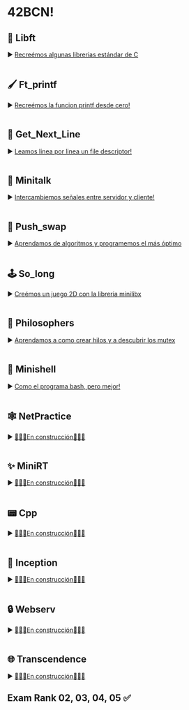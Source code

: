 <h1>42BCN!</h1>

## 🎒 Libft<!-- [![gmacias-'s 42 Libft Score](https://badge42.vercel.app/api/v2/clkwd79fb001608l4ezzxk0x6/project/2454528)](https://github.com/JaeSeoKim/badge42)-->
► [Recreémos algunas librerias estándar de C](https://github.com/gjmacias/libft)
<br>
<br>
## 🖌️ Ft_printf<!-- [![gmacias-'s 42 ft_printf Score](https://badge42.vercel.app/api/v2/clkwd79fb001608l4ezzxk0x6/project/2515545)](https://github.com/JaeSeoKim/badge42)-->
► [Recreémos la funcion printf desde cero!](https://github.com/gjmacias/ft_printf)
<br>
<br>
## 📑 Get_Next_Line<!-- [![gmacias-'s 42 get_next_line Score](https://badge42.vercel.app/api/v2/clkwd79fb001608l4ezzxk0x6/project/2515546)](https://github.com/JaeSeoKim/badge42)-->
► [Leamos linea por linea un file descriptor!](https://github.com/gjmacias/get_next_line)
<br>
<br>
## 📡 Minitalk<!-- [![gmacias-'s 42 minitalk Score](https://badge42.vercel.app/api/v2/clkwd79fb001608l4ezzxk0x6/project/2914573)](https://github.com/JaeSeoKim/badge42)-->
► [Intercambiemos señales entre servidor y cliente!](https://github.com/gjmacias/minitalk)
<br>
<br>
## 🧮 Push_swap<!-- [![gmacias-'s 42 push_swap Score](https://badge42.vercel.app/api/v2/clkwd79fb001608l4ezzxk0x6/project/2914572)](https://github.com/JaeSeoKim/badge42)-->
► [Aprendamos de algoritmos y programemos el más óptimo](https://github.com/gjmacias/push_swap)
<br>
<br>
## 🕹️ So_long<!-- [![gmacias-'s 42 so_long Score](https://badge42.vercel.app/api/v2/clkwd79fb001608l4ezzxk0x6/project/2914574)](https://github.com/JaeSeoKim/badge42)-->
► [Creémos un juego 2D con la libreria minilibx](https://github.com/gjmacias/so_long)
<br>
<br>
## 💭 Philosophers<!-- [![gmacias-'s 42 Philosophers Score](https://badge42.vercel.app/api/v2/clkwd79fb001608l4ezzxk0x6/project/3157023)](https://github.com/JaeSeoKim/badge42)-->
► [Aprendamos a como crear hilos y a descubrir los mutex](https://github.com/gjmacias/philosophers)
<br>
<br>
## 💾 Minishell<!-- [![gmacias-'s 42 minishell Score](https://badge42.vercel.app/api/v2/clkwd79fb001608l4ezzxk0x6/project/3157024)](https://github.com/JaeSeoKim/badge42)-->
► [Como el programa bash, pero mejor!](https://github.com/LuisEd2094/MiniShell)
<br>
<br>
## 🕸️ NetPractice<!-- [![gmacias-'s 42 minishell Score](https://badge42.vercel.app/api/v2/clkwd79fb001608l4ezzxk0x6/project/3157024)](https://github.com/JaeSeoKim/badge42)-->
► [🚧👷‍♀️En construcción👷‍♂️🚧](https://github.com/gjmacias/Net_practice)
<br>
<br>
## ✨ MiniRT<!-- [![gmacias-'s 42 minishell Score](https://badge42.vercel.app/api/v2/clkwd79fb001608l4ezzxk0x6/project/3157024)](https://github.com/JaeSeoKim/badge42)-->
► [🚧👷‍♀️En construcción👷‍♂️🚧](https://github.com/gjmacias/miniRT)
<br>
<br>
## 📟 Cpp<!-- [![gmacias-'s 42 minishell Score](https://badge42.vercel.app/api/v2/clkwd79fb001608l4ezzxk0x6/project/3157024)](https://github.com/JaeSeoKim/badge42)-->
► [🚧👷‍♀️En construcción👷‍♂️🚧](https://github.com/gjmacias/CPP)
<br>
<br>
## 🐋 Inception<!-- [![gmacias-'s 42 minishell Score](https://badge42.vercel.app/api/v2/clkwd79fb001608l4ezzxk0x6/project/3157024)](https://github.com/JaeSeoKim/badge42)-->
► [🚧👷‍♀️En construcción👷‍♂️🚧](https://github.com/gjmacias/Inception)
<br>
<br>
## 🔒 Webserv<!-- [![gmacias-'s 42 minishell Score](https://badge42.vercel.app/api/v2/clkwd79fb001608l4ezzxk0x6/project/3157024)](https://github.com/JaeSeoKim/badge42)-->
► [🚧👷‍♀️En construcción👷‍♂️🚧](https://www.youtube.com/watch?v=dQw4w9WgXcQ)
<br>
<br>
## 🌐 Transcendence<!-- [![gmacias-'s 42 minishell Score](https://badge42.vercel.app/api/v2/clkwd79fb001608l4ezzxk0x6/project/3157024)](https://github.com/JaeSeoKim/badge42)-->
► [🚧👷‍♀️En construcción👷‍♂️🚧](https://www.youtube.com/watch?v=dQw4w9WgXcQ)
<br>
## Exam Rank 02, 03, 04, 05 ✅ <!--[![gmacias-'s 42 Exam Rank 02 Score](https://badge42.vercel.app/api/v2/cl5fnqd4w001609mrn2pr0pxu/project/2499279)](https://github.com/JaeSeoKim/badge42)-->
